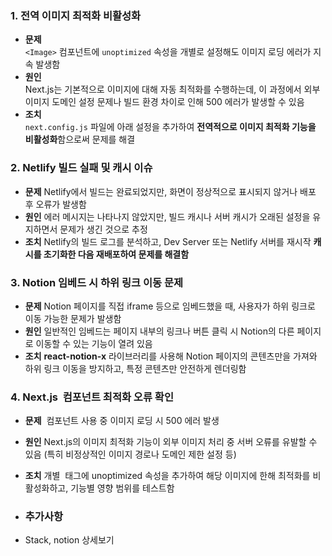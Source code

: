 ### 1. 전역 이미지 최적화 비활성화
- **문제**  
  `<Image>` 컴포넌트에 `unoptimized` 속성을 개별로 설정해도 이미지 로딩 에러가 지속 발생함
- **원인**  
  Next.js는 기본적으로 이미지에 대해 자동 최적화를 수행하는데, 이 과정에서 외부 이미지 도메인 설정 문제나 빌드 환경 차이로 인해 500 에러가 발생할 수 있음
- **조치**  
  `next.config.js` 파일에 아래 설정을 추가하여 **전역적으로 이미지 최적화 기능을 비활성화**함으로써 문제를 해결

### 2. Netlify 빌드 실패 및 캐시 이슈
- **문제** 
    Netlify에서 빌드는 완료되었지만, 화면이 정상적으로 표시되지 않거나 배포 후 오류가 발생함
- **원인** 
    에러 메시지는 나타나지 않았지만, 빌드 캐시나 서버 캐시가 오래된 설정을 유지하면서 문제가 생긴 것으로 추정
- **조치** 
    Netlify의 빌드 로그를 분석하고,
    Dev Server 또는 Netlify 서버를 재시작
    **캐시를 초기화한 다음 재배포하여 문제를 해결함**

### 3. Notion 임베드 시 하위 링크 이동 문제
- **문제** 
    Notion 페이지를 직접 iframe 등으로 임베드했을 때, 사용자가 하위 링크로 이동 가능한 문제가 발생함
- **원인** 
    일반적인 임베드는 페이지 내부의 링크나 버튼 클릭 시 Notion의 다른 페이지로 이동할 수 있는 기능이 열려 있음
- **조치** 
    **react-notion-x** 라이브러리를 사용해 Notion 페이지의 콘텐츠만을 가져와
    하위 링크 이동을 방지하고, 특정 콘텐츠만 안전하게 렌더링함

### 4. Next.js <Image> 컴포넌트 최적화 오류 확인
- **문제** 
    <Image> 컴포넌트 사용 중 이미지 로딩 시 500 에러 발생
- **원인** 
    Next.js의 이미지 최적화 기능이 외부 이미지 처리 중 서버 오류를 유발할 수 있음
    (특히 비정상적인 이미지 경로나 도메인 제한 설정 등)
- **조치** 
    개별 <Image> 태그에 unoptimized 속성을 추가하여
    해당 이미지에 한해 최적화를 비활성화하고, 기능별 영향 범위를 테스트함

- ### 추가사항
- Stack, notion 상세보기 